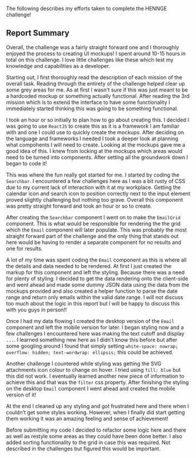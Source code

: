 The following describes my efforts taken to complete the HENNGE challenge!

## Report Summary

Overall, the challenge was a fairly straight forward one and I thoroughly enjoyed the process to creating UI mockups! I spent around 10-15 hours in total on this challenge. I love little challenges like these which test my knowledge and capabilities as a developer.

Starting out, I first thoroughly read the description of each mission of the overall task. Reading through the entirety of the challenge helped clear up some grey areas for me. As at first I wasn't sure if this was just meant to be a hardcoded mockup or something actually functional. After reading the 3rd mission which is to extend the interface to have some functionality I immediately started thinking this was going to be something functional.

I took an hour or so initially to plan how to go about creating this. I decided I was going to use `ReactJS` to create this as it is a framework I am familiar with and one I could use to quickly create the mockups. After deciding on the language and frameworks I needed I took a deeper look at planning what compohents I will need to create. Looking at the mockups gave me a good idea of this. I knew from locking at the mockups which areas would need to be turned into components. After setting all the groundwork down I began to code it!

This was where the fun really got started for me. I started by coding the `Searchbar`. I encountered a few challenges here as I was a bit rusty of CSS due to my current lack of interaction with it at my workplace. Getting the calendar icon and search icon to position correctly next to the input element proved slightly challenging but nothing too grave. Overall this component was pretty straight forward and took an hour or so to create.

After creating the `Searchbar` component I went on to make the `EmailGrid` component. This is what would be responsible for rendering the the grid which the `Email` component will later populate. This was probably the most straight forward part of the challenge and the only thing that stands out here would be having to render a separate component for no results and one for results.

A lot of my time was spent coding the `Email` component as this is where all the details and data needed to be rendered. At first I just created the markup for this component and left the styling. Because there was a need for plenty of styling. I decided to get the data rendering onto the client-side and went ahead and made some dummy JSON data using the data from the mockups provided and also created a helper function to parse the date range and return only emails within the valid date range. I will not discuss too much about the logic in this report but I will be happy to discuss this with you guys in person!!

Once I had my data flowing I created the desktop version of the `Email` component and left the mobile version for later. I began styling now and a few challenges I encountered here was making the text cutoff and display `...`. I learned something new here as I didn't know this before but after some googling around I found that simply setting `white-space: nowrap; overflow: hidden; text-wordwrap: ellipsis;` this could be achieved. 

Another challenge I countered while styling was getting the SVG attachments icon colour to change on hover. I tried using `fill: blue` but this did not work. I eventually learned another new piece of information to achieve this and that was the `filter` css property. After finishing the styling on the desktop `Email` component I went ahead and created the mobile version of it!

At the end I cleaned up any styling and got frustrated here and there when I couldn't get some styles working. However, when I finally did start getting them working it was an amazing feeling and sense of achievement!

Before submitting my code I decided to refactor some logic here and there as well as restyle some areas as they could have been done better. I also added sorting functionality to the grid in case this was required. Not described in the challenges but figured this would be important.
